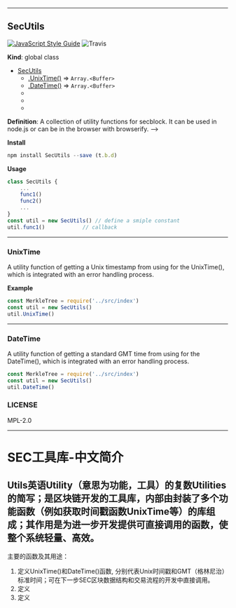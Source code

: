 <a name="SecUtils"></a>

* * *
## SecUtils
[![JavaScript Style Guide](https://cdn.rawgit.com/standard/standard/master/badge.svg)](https://github.com/standard/standard) 
![Travis](https://img.shields.io/travis/USER/REPO.svg)

**Kind**: global class
* [SecUtils](#SecUtils)
    * [.UnixTime()](#UnixTime) ⇒ <code>Array.&lt;Buffer&gt;</code>
    * [.DateTime()](#DateTime) ⇒ <code>Array.&lt;Buffer&gt;</code>
    * 
    * 
    * 

   
**Definition**: A collection of utility functions for secblock. It can be used in node.js or can be in the browser with browserify. -->

**Install**
```js
npm install SecUtils --save (t.b.d)
```

**Usage**
```js
class SecUtils {
    ...
    func1()
    func2()
    ...
}
const util = new SecUtils() // define a smiple constant
util.func1()            // callback
```

* * *
<a name="UnixTime"></a>

### UnixTime
A utility function of getting a Unix timestamp from using for the UnixTime(), which is integrated with an error handling process.

**Example**
```js
const MerkleTree = require('../src/index')
const util = new SecUtils()
util.UnixTime()
```

* * *
<a name="DateTime"></a>

### DateTime
A utility function of getting a standard GMT time from using for the DateTime(), which is integrated with an error handling process.

```js
const MerkleTree = require('../src/index')
const util = new SecUtils()
util.DateTime()
```

### LICENSE
MPL-2.0


* * *
# SEC工具库-中文简介

Utils英语Utility（意思为功能，工具）的复数Utilities的简写；是区块链开发的工具库，内部由封装了多个功能函数（例如获取时间戳函数UnixTime等）的库组成；其作用是为进一步开发提供可直接调用的函数，使整个系统轻量、高效。
----
主要的函数及其用途：
1.  定义UnixTime()和DateTime()函数, 分别代表Unix时间戳和GMT（格林尼治）标准时间；可在下一步SEC区块数据结构和交易流程的开发中直接调用。
2.  定义
3.  定义